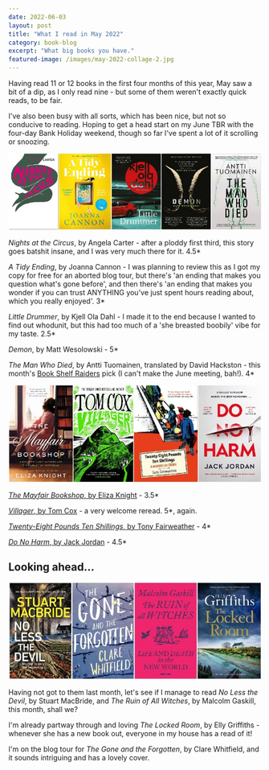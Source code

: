```yaml
---
date: 2022-06-03
layout: post
title: "What I read in May 2022"
category: book-blog
excerpt: "What big books you have."
featured-image: /images/may-2022-collage-2.jpg
---
```


Having read 11 or 12 books in the first four months of this year, May saw a bit of a dip, as I only read nine - but some of them weren't exactly quick reads, to be fair.

I've also been busy with all sorts, which has been nice, but not so conducive to reading. Hoping to get a head start on my June TBR with the four-day Bank Holiday weekend, though so far I've spent a lot of it scrolling or snoozing.

![Nights at the Circus, A Tidy Ending, Little Drummer, Demon, The Man Who Died](/images/may-2022-collage-1.jpg)

<cite>Nights at the Circus</cite>, by Angela Carter - after a ploddy first third, this story goes batshit insane, and I was very much there for it. 4.5*

<cite>A Tidy Ending</cite>, by Joanna Cannon - I was planning to review this as I got my copy for free for an aborted blog tour, but there's 'an ending that makes you question what's gone before', and then there's 'an ending that makes you wonder if you can trust ANYTHING you've just spent hours reading about, which you really enjoyed'. 3*

<cite>Little Drummer</cite>, by Kjell Ola Dahl - I made it to the end because I wanted to find out whodunit, but this had too much of a 'she breasted boobily' vibe for my taste. 2.5*

<cite>Demon</cite>, by Matt Wesolowski - 5*

<cite>The Man Who Died</cite>, by Antti Tuomainen, translated by David Hackston - this month's [Book Shelf Raiders](https://www.instagram.com/bookshelfraiders/) pick (I can't make the June meeting, bah!). 4*

![The Mayfair Bookshop, Villager, Twenty-Eight Pounds Ten Shillings, Do No Harm](/images/may-2022-collage-2.jpg)

[<cite>The Mayfair Bookshop</cite>, by Eliza Knight](/blog-tour-the-mayfair-bookshop/) - 3.5*

[<cite>Villager</cite>, by Tom Cox](/blog-tour-villager/) - a very welcome reread. 5*, again.

[<cite>Twenty-Eight Pounds Ten Shillings</cite>, by Tony Fairweather](/blog-tour-twenty-eight-pounds-ten-shillings/) - 4*

[<cite>Do No Harm</cite>, by Jack Jordan](/blog-tour-do-no-harm/) - 4.5*

## Looking ahead...

![No Less the Devil, The Gone and the Forgotten, The Ruin of all Witches, The Locked Room](/images/may-2022-collage-3.jpg)

Having not got to them last month, let's see if I manage to read <cite>No Less the Devil</cite>, by Stuart MacBride, and <cite>The Ruin of All Witches</cite>, by Malcolm Gaskill, this month, shall we?

I'm already partway through and loving <cite>The Locked Room</cite>, by Elly Griffiths - whenever she has a new book out, everyone in my house has a read of it!

I'm on the blog tour for <cite>The Gone and the Forgotten</cite>, by Clare Whitfield, and it sounds intriguing and has a lovely cover.
